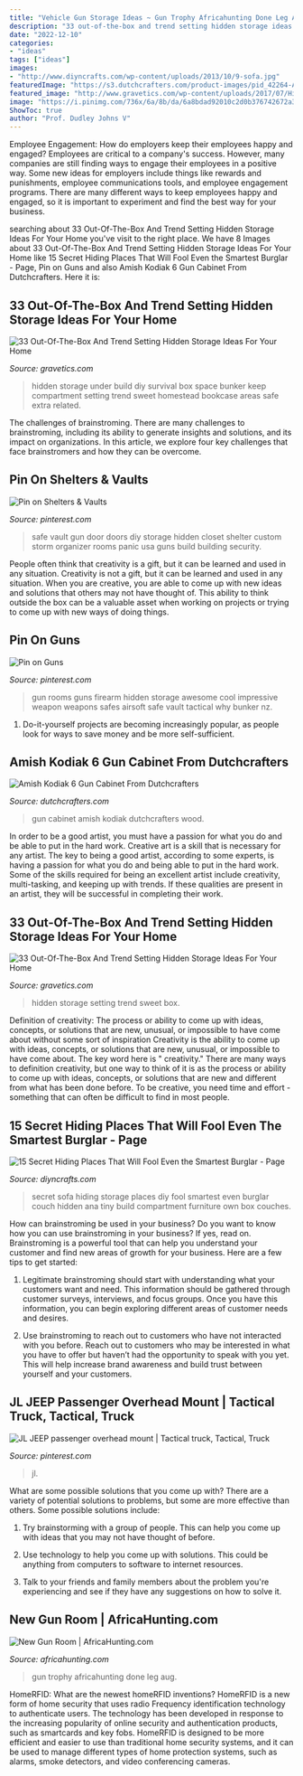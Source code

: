 ```yaml
---
title: "Vehicle Gun Storage Ideas ~ Gun Trophy Africahunting Done Leg Aug"
description: "33 out-of-the-box and trend setting hidden storage ideas for your home"
date: "2022-12-10"
categories:
- "ideas"
tags: ["ideas"]
images:
- "http://www.diyncrafts.com/wp-content/uploads/2013/10/9-sofa.jpg"
featuredImage: "https://s3.dutchcrafters.com/product-images/pid_42264-Amish-Kodiak-Gun-Cabinet-Kodiak-Solid-Wood-Gun-Cabinet-2601.jpg"
featured_image: "http://www.gravetics.com/wp-content/uploads/2017/07/Hidden-Storage-Ideas.jpg"
image: "https://i.pinimg.com/736x/6a/8b/da/6a8bdad92010c2d0b376742672a3be89.jpg"
ShowToc: true
author: "Prof. Dudley Johns V"
---
```



Employee Engagement: How do employers keep their employees happy and engaged?
Employees are critical to a company's success. However, many companies are still finding ways to engage their employees in a positive way. Some new ideas for employers include things like rewards and punishments, employee communications tools, and employee engagement programs. There are many different ways to keep employees happy and engaged, so it is important to experiment and find the best way for your business.

	

		
searching about 33 Out-Of-The-Box And Trend Setting Hidden Storage Ideas For Your Home you've visit to the right place. We have 8 Images about 33 Out-Of-The-Box And Trend Setting Hidden Storage Ideas For Your Home like 15 Secret Hiding Places That Will Fool Even the Smartest Burglar - Page, Pin on Guns and also Amish Kodiak 6 Gun Cabinet From Dutchcrafters. Here it is:
		
    
## 33 Out-Of-The-Box And Trend Setting Hidden Storage Ideas For Your Home

<img loading=lazy src="https://www.gravetics.com/wp-content/uploads/2017/07/Creating-hidden-storage-is-a-great-way-to-keep-various-items-out-of-sight..jpg" onerror="this.onerror=null;this.src='https://tse4.mm.bing.net/th?id=OIP.kEhr_2zjvvdrCGN9Mq_G2AHaHa&amp;pid=15.1';" alt="33 Out-Of-The-Box And Trend Setting Hidden Storage Ideas For Your Home">

_Source: gravetics.com_

>hidden storage under build diy survival box space bunker keep compartment setting trend sweet homestead bookcase areas safe extra related. 

	

The challenges of brainstroming.
There are many challenges to brainstroming, including its ability to generate insights and solutions, and its impact on organizations. In this article, we explore four key challenges that face brainstromers and how they can be overcome.

    
## Pin On Shelters &amp; Vaults

<img loading=lazy src="https://i.pinimg.com/736x/7f/3c/4c/7f3c4cb2a15405f9b4ce87cd74601452--safe-room-doors-vault-doors.jpg" onerror="this.onerror=null;this.src='https://tse4.mm.bing.net/th?id=OIP.eGTqVLGNGUV2oxNXNzT2BwHaHe&amp;pid=15.1';" alt="Pin on Shelters &amp; Vaults">

_Source: pinterest.com_

>safe vault gun door doors diy storage hidden closet shelter custom storm organizer rooms panic usa guns build building security. 

	

People often think that creativity is a gift, but it can be learned and used in any situation.
Creativity is not a gift, but it can be learned and used in any situation. When you are creative, you are able to come up with new ideas and solutions that others may not have thought of. This ability to think outside the box can be a valuable asset when working on projects or trying to come up with new ways of doing things.

    
## Pin On Guns

<img loading=lazy src="https://i.pinimg.com/736x/6a/8b/da/6a8bdad92010c2d0b376742672a3be89.jpg" onerror="this.onerror=null;this.src='https://tse4.mm.bing.net/th?id=OIP.dUlETajUY0jA4xUVdSL4LQHaE4&amp;pid=15.1';" alt="Pin on Guns">

_Source: pinterest.com_

>gun rooms guns firearm hidden storage awesome cool impressive weapon weapons safes airsoft safe vault tactical why bunker nz. 

	

1. Do-it-yourself projects are becoming increasingly popular, as people look for ways to save money and be more self-sufficient.

    
## Amish Kodiak 6 Gun Cabinet From Dutchcrafters

<img loading=lazy src="https://s3.dutchcrafters.com/product-images/pid_42264-Amish-Kodiak-Gun-Cabinet-Kodiak-Solid-Wood-Gun-Cabinet-2601.jpg" onerror="this.onerror=null;this.src='https://tse1.mm.bing.net/th?id=OIP.nBhzKcp_n5rE4H538AaM4QHaLH&amp;pid=15.1';" alt="Amish Kodiak 6 Gun Cabinet From Dutchcrafters">

_Source: dutchcrafters.com_

>gun cabinet amish kodiak dutchcrafters wood. 

	

In order to be a good artist, you must have a passion for what you do and be able to put in the hard work.
Creative art is a skill that is necessary for any artist. The key to being a good artist, according to some experts, is having a passion for what you do and being able to put in the hard work. Some of the skills required for being an excellent artist include creativity, multi-tasking, and keeping up with trends. If these qualities are present in an artist, they will be successful in completing their work.

    
## 33 Out-Of-The-Box And Trend Setting Hidden Storage Ideas For Your Home

<img loading=lazy src="http://www.gravetics.com/wp-content/uploads/2017/07/Hidden-Storage-Ideas.jpg" onerror="this.onerror=null;this.src='https://tse4.mm.bing.net/th?id=OIP.WNbKn1avRGTJx9mw9xO-gwHaJ2&amp;pid=15.1';" alt="33 Out-Of-The-Box And Trend Setting Hidden Storage Ideas For Your Home">

_Source: gravetics.com_

>hidden storage setting trend sweet box. 

	

Definition of creativity: The process or ability to come up with ideas, concepts, or solutions that are new, unusual, or impossible to have come about without some sort of inspiration
Creativity is the ability to come up with ideas, concepts, or solutions that are new, unusual, or impossible to have come about. The key word here is " creativity." There are many ways to definition creativity, but one way to think of it is as the process or ability to come up with ideas, concepts, or solutions that are new and different from what has been done before. To be creative, you need time and effort - something that can often be difficult to find in most people.

    
## 15 Secret Hiding Places That Will Fool Even The Smartest Burglar - Page

<img loading=lazy src="http://www.diyncrafts.com/wp-content/uploads/2013/10/9-sofa.jpg" onerror="this.onerror=null;this.src='https://tse3.mm.bing.net/th?id=OIP.DbNPJBcXHu2FOpubPKScMwHaLE&amp;pid=15.1';" alt="15 Secret Hiding Places That Will Fool Even the Smartest Burglar - Page">

_Source: diyncrafts.com_

>secret sofa hiding storage places diy fool smartest even burglar couch hidden ana tiny build compartment furniture own box couches. 

	

How can brainstroming be used in your business?
Do you want to know how you can use brainstroming in your business? If yes, read on. Brainstroming is a powerful tool that can help you understand your customer and find new areas of growth for your business. Here are a few tips to get started:
1. Legitimate brainstroming should start with understanding what your customers want and need. This information should be gathered through customer surveys, interviews, and focus groups. Once you have this information, you can begin exploring different areas of customer needs and desires.

2. Use brainstroming to reach out to customers who have not interacted with you before. Reach out to customers who may be interested in what you have to offer but haven’t had the opportunity to speak with you yet. This will help increase brand awareness and build trust between yourself and your customers.


    
## JL JEEP Passenger Overhead Mount | Tactical Truck, Tactical, Truck

<img loading=lazy src="https://i.pinimg.com/736x/a4/38/e5/a438e5e2f77fc324a03039fd8a488673.jpg" onerror="this.onerror=null;this.src='https://tse4.mm.bing.net/th?id=OIP.PhZX9ge1YhsE14BHBGqdVAHaJ3&amp;pid=15.1';" alt="JL JEEP passenger overhead mount | Tactical truck, Tactical, Truck">

_Source: pinterest.com_

>jl. 

	

What are some possible solutions that you come up with?
There are a variety of potential solutions to problems, but some are more effective than others. Some possible solutions include:
1. Try brainstorming with a group of people. This can help you come up with ideas that you may not have thought of before.

2. Use technology to help you come up with solutions. This could be anything from computers to software to internet resources.

3. Talk to your friends and family members about the problem you're experiencing and see if they have any suggestions on how to solve it.

    
## New Gun Room | AfricaHunting.com

<img loading=lazy src="https://www.africahunting.com/media/new-gun-room.41774/full?d=1471532514" onerror="this.onerror=null;this.src='https://tse2.mm.bing.net/th?id=OIP.8Tmb-3Flt_nXjOd2dV1b-AHaE8&amp;pid=15.1';" alt="New Gun Room | AfricaHunting.com">

_Source: africahunting.com_

>gun trophy africahunting done leg aug. 

	

HomeRFID: What are the newest homeRFID inventions?
HomeRFID is a new form of home security that uses radio Frequency identification technology to authenticate users. The technology has been developed in response to the increasing popularity of online security and authentication products, such as smartcards and key fobs. HomeRFID is designed to be more efficient and easier to use than traditional home security systems, and it can be used to manage different types of home protection systems, such as alarms, smoke detectors, and video conferencing cameras.

